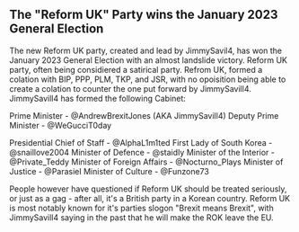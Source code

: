 ## The "Reform UK" Party wins the January 2023 General Election

The new Reform UK party, created and lead by JimmySavil4, has won the January 2023 General Election with an almost landslide victory. Reform UK party, often being considiered a satirical party. Refrom UK, formed a colation with BIP, PPP, PLM, TKP, and JSR, with no opoisition being able to create a colation to counter the one put forward by JimmySavill4. JimmySavill4 has formed the following Cabinet: 

Prime Minister - @AndrewBrexitJones (AKA JimmySavill4) 
Deputy Prime Minister - @WeGucciT0day 

Presidential Chief of Staff - @AlphaL1m1ted 
First Lady of South Korea - @snaillove2004 
Minister of Defence - @staidIy 
Minister of the Interior - @Private_Teddy 
Minister of Foreign Affairs - @Nocturno_Plays 
Minister of Justice - @ParasieI 
Minister of Culture - @Funzone73 

People however have questioned if Reform UK should be treated seriously, or just as a gag - after all, it's a British party in a Korean country. Reform UK is most notably known for it's parties slogon "Brexit means Brexit", with JimmySavill4 saying in the past that he will make the ROK leave the EU. 
